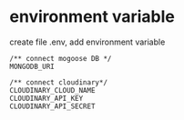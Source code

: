 # environment variable
create file .env, add environment variable
```
/** connect mogoose DB */
MONGODB_URI

/** connect cloudinary*/
CLOUDINARY_CLOUD_NAME
CLOUDINARY_API_KEY
CLOUDINARY_API_SECRET
```

